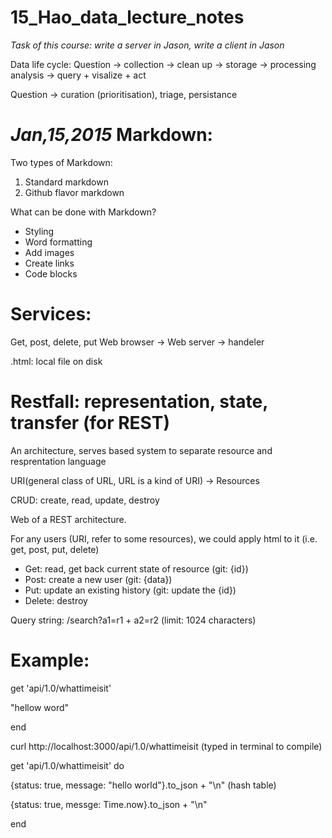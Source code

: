 # 15_Hao_data_lecture_notes
*Task of this course: write a server in Jason, write a client in Jason*

Data life cycle:
Question -> collection -> clean up -> storage -> processing analysis -> query + visalize + act

Question -> curation (prioritisation), triage, persistance

*Jan,15,2015*
Markdown:
========
Two types of Markdown:

1. Standard markdown
2. Github flavor markdown

What can be done with Markdown?
* Styling
* Word formatting
* Add images
* Create links
* Code blocks
 
Services:
=========
Get, post, delete, put
Web browser -> Web server -> handeler

.html: local file on disk


Restfall: representation, state, transfer (for REST)
=========
An architecture, serves based system to separate resource and resprentation language

URI(general class of URL, URL is a kind of URI) -> Resources

CRUD: create, read, update, destroy

Web of a REST architecture. 

For any users (URI, refer to some resources), we could apply html to it (i.e. get, post, put, delete)
* Get: read, get back current state of resource (git: {id})
* Post: create a new user (git: {data})
* Put: update an existing history (git: update the {id})
* Delete: destroy

Query string: /search?a1=r1 + a2=r2 (limit: 1024 characters) 

Example:
========
get 'api/1.0/whattimeisit'

   "hellow word"
   
end
   
curl http://localhost:3000/api/1.0/whattimeisit (typed in terminal to compile)

get 'api/1.0/whattimeisit' do

   {status: true, message: "hello world"}.to_json + "\n" (hash table)
   
   {status: true, messge: Time.now}.to_json + "\n"
   
end

